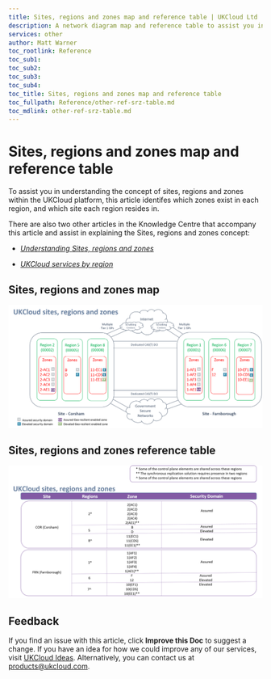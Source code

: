 ```yaml
---
title: Sites, regions and zones map and reference table | UKCloud Ltd
description: A network diagram map and reference table to assist you in identifying the different sites and the regions and zones within them
services: other
author: Matt Warner
toc_rootlink: Reference
toc_sub1: 
toc_sub2:
toc_sub3:
toc_sub4:
toc_title: Sites, regions and zones map and reference table
toc_fullpath: Reference/other-ref-srz-table.md
toc_mdlink: other-ref-srz-table.md
---
```


# Sites, regions and zones map and reference table

To assist you in understanding the concept of sites, regions and zones within the UKCloud platform, this article identifes which zones exist in each region, and which site each region resides in.

There are also two other articles in the Knowledge Centre that accompany this article and assist in explaining the Sites, regions and zones concept:

- [*Understanding Sites, regions and zones*](other-ref-sites-regions-zones.md)

- [*UKCloud services by region*](other-ref-services-by-region.md)

## Sites, regions and zones map

![map showing the sites, regions and zones of the UKCloud platform](images/sites_regions_and_zones_map.png)

## Sites, regions and zones reference table

![reference table showing the sites, regions and zones of the UKCloud platform](images/srz_ref_table.png)

## Feedback

If you find an issue with this article, click **Improve this Doc** to suggest a change. If you have an idea for how we could improve any of our services, visit [UKCloud Ideas](https://ideas.ukcloud.com). Alternatively, you can contact us at <products@ukcloud.com>.